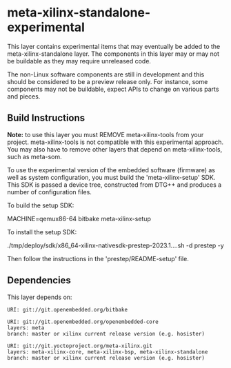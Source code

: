 # meta-xilinx-standalone-experimental

This layer contains experimental items that may eventually be added
to the meta-xilinx-standalone layer.  The components in this layer
may or may not be buildable as they may require unreleased code.

The non-Linux software components are still in development and
this should be considered to be a preview release only.  For instance,
some components may not be buildable, expect APIs to change on various
parts and pieces.

## Build Instructions

**Note:** to use this layer you must REMOVE meta-xilinx-tools from your
project.  meta-xilinx-tools is not compatible with this experimental
approach.  You may also have to remove other layers that depend
on meta-xilinx-tools, such as meta-som.

To use the experimental version of the embedded software (firmware)
as well as system configuration, you must build the 'meta-xilinx-setup'
SDK.  This SDK is passed a device tree, constructed from DTG++ and
produces a number of configuration files.

To build the setup SDK:

MACHINE=qemux86-64 bitbake meta-xilinx-setup

To install the setup SDK:

./tmp/deploy/sdk/x86_64-xilinx-nativesdk-prestep-2023.1....sh -d prestep -y

Then follow the instructions in the 'prestep/README-setup' file.



## Dependencies

This layer depends on:

	URI: git://git.openembedded.org/bitbake

	URI: git://git.openembedded.org/openembedded-core
	layers: meta
	branch: master or xilinx current release version (e.g. hosister)

	URI: git://git.yoctoproject.org/meta-xilinx.git
	layers: meta-xilinx-core, meta-xilinx-bsp, meta-xilinx-standalone
	branch: master or xilinx current release version (e.g. hosister)

